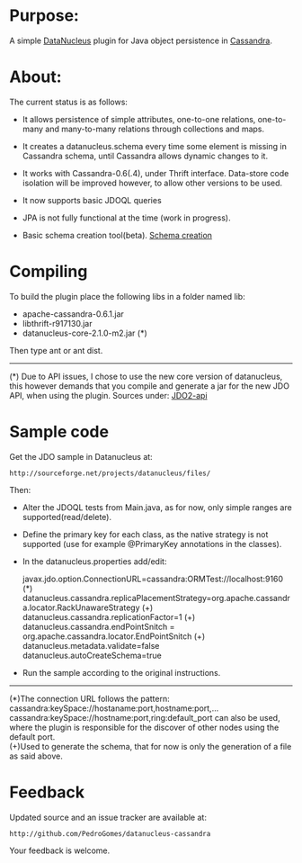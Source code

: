 # Purpose:

A simple 
<a href="http://www.datanucleus.org/project/download.html">DataNucleus</a> plugin for
Java object persistence in <a href="http://cassandra.apache.org/">Cassandra</a>.

# About: 

The current status is as follows:

- It allows persistence of simple attributes, one-to-one relations, one-to-many and many-to-many relations through collections and maps.  
 
- It creates a datanucleus.schema every time some element is missing in Cassandra schema, until Cassandra allows dynamic changes to it.

- It works with Cassandra-0.6(.4), under Thrift interface. Data-store code isolation will be improved however, to allow other versions to be used.

- It now supports basic JDOQL queries 

- JPA is not fully functional at the time (work in progress).

- Basic schema creation tool(beta). <a href=http://wiki.github.com/PedroGomes/datanucleus-cassandra/schema-creation/>Schema creation</a>

# Compiling

To build the plugin place the following libs in a folder named lib:

- apache-cassandra-0.6.1.jar <br>
- libthrift-r917130.jar <br>
- datanucleus-core-2.1.0-m2.jar (*)  

Then type ant or ant dist.

----------------
(*) Due to API issues, I chose to use the new core version of datanucleus, this however demands that you compile and generate a jar for the new JDO API, when using the plugin. Sources under:
<a href="http://www.datanucleus.org/downloads/maven2/javax/jdo/jdo2-api/2.3-ec/">JDO2-api</a> 

# Sample code
	
Get the JDO sample in Datanucleus at:

	http://sourceforge.net/projects/datanucleus/files/

Then:

- Alter the JDOQL tests from Main.java, as for now, only simple ranges are supported(read/delete).<br>
- Define the primary key for each class, as the native strategy is not supported (use for example @PrimaryKey annotations in the classes).<br>
- In the datanucleus.properties add/edit:

   javax.jdo.option.ConnectionURL=cassandra:ORMTest://localhost:9160   (*)
   datanucleus.cassandra.replicaPlacementStrategy=org.apache.cassandra.locator.RackUnawareStrategy (+) <br>
   datanucleus.cassandra.replicationFactor=1 (+) <br>
   datanucleus.cassandra.endPointSnitch = org.apache.cassandra.locator.EndPointSnitch (+) <br>
   datanucleus.metadata.validate=false 
   datanucleus.autoCreateSchema=true 

- Run the sample according to the original instructions.

-----------------
(*)The connection URL follows the pattern: cassandra:keySpace://hostaname:port,hostname:port,...
   cassandra:keySpace://hostname:port,ring:default_port can also be used, where the plugin is responsible for the discover of other nodes using the default port. <br>
(+)Used to generate the schema, that for now is only the generation of a file as said above. 

# Feedback

Updated source and an issue tracker are available at:
	
	http://github.com/PedroGomes/datanucleus-cassandra

Your feedback is welcome.




